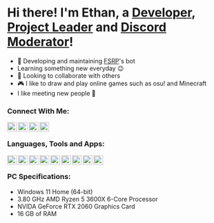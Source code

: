 # Hi there! I'm Ethan, a [Developer][fsrp], [Project Leader][myhelper] and [Discord Moderator][fsrp]!
- 🤖 Developing and maintaining [FSRP][fsrp]'s bot
- Learning something new everyday 😉
- 🤝 Looking to collaborate with others
- 🎮 I like to draw and play online games such as osu! and Minecraft
- I like meeting new people 💬

### Connect With Me:

[<img align="left" alt="Discord" width="22px" src="https://media.discordapp.net/attachments/497152916767899648/924843582509174824/Discord-Logo-Color.png">][discord]
[<img align="left" alt="YouTube" width="22px" src="https://media.discordapp.net/attachments/497152916767899648/924844945213358080/hd-youtube-logo-png-transparent-background-20.png">][youtube]
[<img align="left" alt="Roblox" width="22px" src="https://media.discordapp.net/attachments/497152916767899648/924846402230710273/dee9axc-aecdbcad-ad43-4446-9c62-92493e137ea9.png">][roblox]
[<img align="left" alt="Twitch" width="22px" src="https://media.discordapp.net/attachments/497152916767899648/916730282936262727/35973d949f596702ab7020bfbae9ac68.png?width=532&height=532">][twitch]

<br>

### Languages, Tools and Apps:

[<img align="left" alt="Visual Studio Code" width="22px" src="https://media.discordapp.net/attachments/497152916767899648/924847347580690452/512px-Visual_Studio_Code_1.png">][vsc]
[<img align="left" alt="JavaScript" width="22px" src="https://media.discordapp.net/attachments/497152916767899648/924847405831188480/JavaScript-logo.png?width=532&height=532">][js]
[<img align="left" alt="HTML" width="22px" src="https://media.discordapp.net/attachments/497152916767899648/924847461133086792/512px-HTML5_logo_and_wordmark.png">][html]
[<img align="left" alt="CSS" width="22px" src="https://media.discordapp.net/attachments/497152916767899648/924847487582347304/1200px-CSS3_logo_and_wordmark.png?width=377&height=532">][css]
[<img align="left" alt="Postman" width="22px" src="https://media.discordapp.net/attachments/497152916767899648/924847663453728798/image-removebg-preview.png">][postman]
[<img align="left" alt="Node.js" width="22px" src="https://media.discordapp.net/attachments/497152916767899648/924847792944455690/image-removebg-preview.png">][nodejs]
[<img align="left" alt="Github" width="22px" src="https://media.discordapp.net/attachments/497152916767899648/924848022741999706/2048px-Octicons-mark-github.png?width=532&height=532">][github]
[<img align="left" alt="Git" width="22px" src="https://media.discordapp.net/attachments/497152916767899648/924848082758295582/Git-Icon-1788C.png">][git]
[<img align="left" alt="MongoDB" width="22px" src="https://media.discordapp.net/attachments/497152916767899648/924848247170818058/image-removebg-preview.png">][mongodb]

<br>

### PC Specifications:

- Windows 11 Home (64-bit)
- 3.80 GHz AMD Ryzen 5 3600X 6-Core Processor
- NVIDA GeForce RTX 2060 Graphics Card
- 16 GB of RAM

[fsrp]: https://discord.gg/fsrp
[myhelper]: https://myhelper.tech/discord
[discord]: https://discord.com/users/495953543543521280
[youtube]: https://youtube.com/ethhaqn
[roblox]: https://www.roblox.com/users/476512066/profile
[twitch]: https://www.twitch.tv/real_ethhaqn

[vsc]: https://code.visualstudio.com/
[js]: https://developer.mozilla.org/en-US/docs/Web/JavaScript
[html]: https://developer.mozilla.org/en-US/docs/Web/HTML
[css]: https://developer.mozilla.org/en-US/docs/Web/CSS
[postman]: https://www.postman.com/
[nodejs]: https://nodejs.org/en/
[github]: https://github.com/
[git]: https://git-scm.com/
[mongodb]: https://www.mongodb.com/